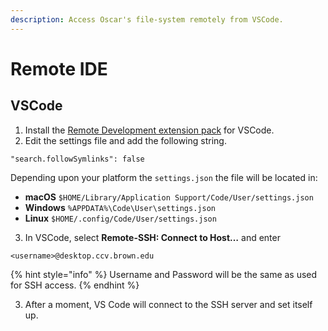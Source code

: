 ```yaml
---
description: Access Oscar's file-system remotely from VSCode.
---
```


# Remote IDE

## VSCode

1. Install the [Remote Development extension pack](https://aka.ms/vscode-remote/download/extension) for VSCode.
2. Edit the settings file and add the following string. 

```
"search.followSymlinks": false
```

 Depending upon your platform the `settings.json` the file will be located in:

* **macOS** `$HOME/Library/Application Support/Code/User/settings.json`
* **Windows** `%APPDATA%\Code\User\settings.json`
* **Linux** `$HOME/.config/Code/User/settings.json`

3.  In VSCode, select  **Remote-SSH: Connect to Host…** and enter

```
<username>@desktop.ccv.brown.edu
```

{% hint style="info" %}
 Username and Password will be the same as used for SSH access.
{% endhint %}

3. After a moment, VS Code will connect to the SSH server and set itself up.





